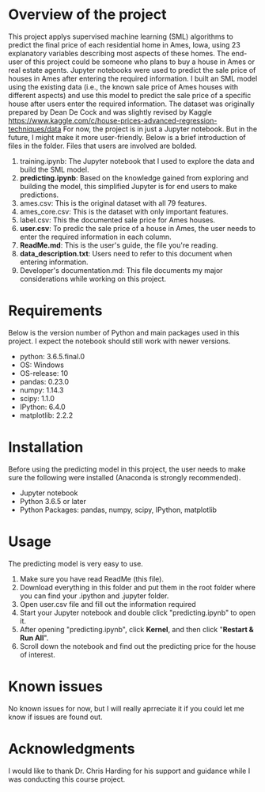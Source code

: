 # Overview of the project
This project applys supervised machine learning (SML) algorithms to predict the final price of each residential home in Ames, Iowa, using 23 explanatory variables describing most aspects of these homes. The end-user of this project could be someone who plans to buy a house in Ames or real estate agents. Jupyter notebooks were used to predict the sale price of houses in Ames after entering the required information. I built an SML model using the existing data (i.e., the known sale price of Ames houses with different aspects) and use this model to predict the sale price of a specific house after users enter the required information. The dataset was originally prepared by Dean De Cock and was slightly revised by Kaggle https://www.kaggle.com/c/house-prices-advanced-regression-techniques/data 
For now, the project is in just a Jupyter notebook. But in the future, I might make it more user-friendly.
Below is a brief introduction of files in the folder. Files that users are involved are bolded.
1) training.ipynb: The Jupyter notebook that I used to explore the data and build the SML model.
2) **predicting.ipynb**: Based on the knowledge gained from exploring and building the model, this simplified Jupyter is for end users to make predictions.
3) ames.csv: This is the original dataset with all 79 features.
4) ames_core.csv: This is the dataset with only important features.
5) label.csv: This the documented sale price for Ames houses.
6) **user.csv**: To predic the sale price of a house in Ames, the user needs to enter the required information in each column.
7) **ReadMe.md**: This is the user's guide, the file you're reading.
8) **data_description.txt**: Users need to refer to this document when entering information.
9) Developer's documentation.md: This file documents my major considerations while working on this project.

# Requirements
Below is the version number of Python and main packages used in this project. I expect the notebook should still work with newer versions.  
- python: 3.6.5.final.0
- OS: Windows
- OS-release: 10
- pandas: 0.23.0
- numpy: 1.14.3
- scipy: 1.1.0
- IPython: 6.4.0
- matplotlib: 2.2.2

# Installation 
Before using the predicting model in this project, the user needs to make sure the following were installed (Anaconda is strongly recommended).
- Jupyter notebook
- Python 3.6.5 or later
- Python Packages: pandas, numpy, scipy, IPython, matplotlib

# Usage
The predicting model is very easy to use.
1) Make sure you have read ReadMe (this file).
2) Download everything in this folder and put them in the root folder where you can find your .ipython and .jupyter folder.
3) Open user.csv file and fill out the information required
4) Start your Jupyter notebook and double click "predicting.ipynb" to open it.
5) After opening "predicting.ipynb", click **Kernel**, and then click "**Restart & Run All**".
6) Scroll down the notebook and find out the predicting price for the house of interest.

# Known issues
No known issues for now, but I will really aprreciate it if you could let me know if issues are found out.

# Acknowledgments
I would like to thank Dr. Chris Harding for his support and guidance while I was conducting this course project.
